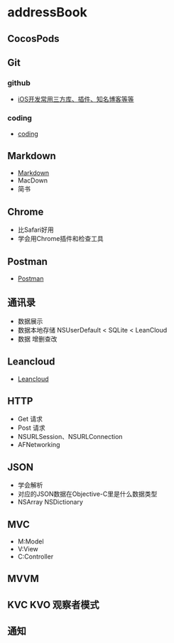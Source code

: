 # addressBook

## CocosPods

## Git
### github 
- [iOS开发常用三方库、插件、知名博客等等](https://github.com/Tim9Liu9/TimLiu-iOS)
### coding
- [coding](https://coding.net/)

## Markdown

- [Markdown](http://zh.wikipedia.org/wiki/Markdown)
- MacDown
- 简书


## Chrome

- 比Safari好用
- 学会用Chrome插件和检查工具

## Postman

- [Postman](www.getpostman.com/)

## 通讯录
- 数据展示
- 数据本地存储 NSUserDefault < SQLite < LeanCloud
- 数据 增删查改

## Leancloud
- [Leancloud](https://leancloud.cn/)

## HTTP
- Get 请求
- Post 请求
- NSURLSession、NSURLConnection
- AFNetworking

## JSON
- 学会解析
- 对应的JSON数据在Objective-C里是什么数据类型
- NSArray NSDictionary

## MVC
- M:Model
- V:View
- C:Controller

## MVVM

## KVC KVO 观察者模式

## 通知


